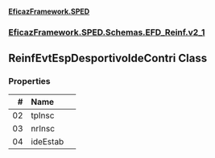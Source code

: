 #### [EficazFramework.SPED](EficazFrameworkSPED.md 'EficazFramework SPED')
### [EficazFramework.SPED.Schemas.EFD_Reinf.v2_1](EficazFramework.SPED.Schemas.EFD_Reinf.v2_1.md 'EficazFramework.SPED.Schemas.EFD_Reinf.v2_1')

## ReinfEvtEspDesportivoIdeContri Class
### Properties

| # | Name | |
| ---: | :--- | :--- |
| 02 | tpInsc |  |
| 03 | nrInsc |  |
| 04 | ideEstab |  |
